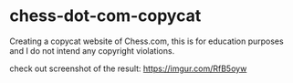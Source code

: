 # chess-dot-com-copycat
Creating a copycat website of Chess.com, this is for education purposes and I do not intend any copyright violations.

check out screenshot of the result: https://imgur.com/RfB5oyw
